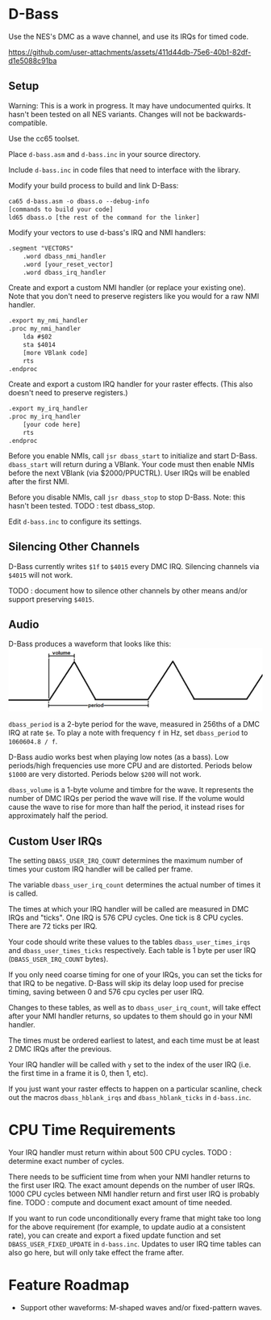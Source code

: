 D-Bass
======
Use the NES's DMC as a wave channel, and use its IRQs for timed code.

https://github.com/user-attachments/assets/411d44db-75e6-40b1-82df-d1e5088c91ba

Setup
-----
Warning: This is a work in progress.
It may have undocumented quirks.
It hasn't been tested on all NES variants.
Changes will not be backwards-compatible.

Use the cc65 toolset.

Place `d-bass.asm` and `d-bass.inc` in your source directory.

Include `d-bass.inc` in code files that need to interface with the library.

Modify your build process to build and link D-Bass:
```
ca65 d-bass.asm -o dbass.o --debug-info
[commands to build your code]
ld65 dbass.o [the rest of the command for the linker]
```

Modify your vectors to use d-bass's IRQ and NMI handlers:
```
.segment "VECTORS"
	.word dbass_nmi_handler
	.word [your_reset_vector]
	.word dbass_irq_handler
```

Create and export a custom NMI handler (or replace your existing one). Note that you don't need to preserve registers like you would for a raw NMI handler.
```
.export my_nmi_handler
.proc my_nmi_handler
	lda #$02
	sta $4014
	[more VBlank code]
	rts
.endproc
```

Create and export a custom IRQ handler for your raster effects. (This also doesn't need to preserve registers.)
```
.export my_irq_handler
.proc my_irq_handler
	[your code here]
	rts
.endproc
```

Before you enable NMIs, call `jsr dbass_start` to initialize and start D-Bass. `dbass_start` will return during a VBlank. Your code must then enable NMIs before the next VBlank (via $2000/PPUCTRL). User IRQs will be enabled after the first NMI.

Before you disable NMIs, call `jsr dbass_stop` to stop D-Bass. Note: this hasn't been tested. TODO : test dbass_stop.

Edit `d-bass.inc` to configure its settings.

Silencing Other Channels
------------------------
D-Bass currently writes `$1f` to `$4015` every DMC IRQ. Silencing channels via `$4015` will not work.

TODO : document how to silence other channels by other means and/or support preserving `$4015`.

Audio
-----
D-Bass produces a waveform that looks like this:
![Waveform](https://github.com/0xB0C5/d-bass/blob/main/docs/wave.png)

`dbass_period` is a 2-byte period for the wave, measured in 256ths of a DMC IRQ at rate `$e`.
To play a note with frequency `f` in Hz, set `dbass_period` to `1060604.8 / f`.

D-Bass audio works best when playing low notes (as a bass).
Low periods/high frequencies use more CPU and are distorted.
Periods below `$1000` are very distorted.
Periods below `$200` will not work.

`dbass_volume` is a 1-byte volume and timbre for the wave. It represents the number of DMC IRQs per period the wave will rise.
If the volume would cause the wave to rise for more than half the period, it instead rises for approximately half the period.

Custom User IRQs
----------------
The setting `DBASS_USER_IRQ_COUNT` determines the maximum number of times your custom IRQ handler will be called per frame.

The variable `dbass_user_irq_count` determines the actual number of times it is called.

The times at which your IRQ handler will be called are measured in DMC IRQs and "ticks".
One IRQ is 576 CPU cycles. One tick is 8 CPU cycles. There are 72 ticks per IRQ.

Your code should write these values to the tables `dbass_user_times_irqs` and `dbass_user_times_ticks` respectively.
Each table is 1 byte per user IRQ (`DBASS_USER_IRQ_COUNT` bytes).

If you only need coarse timing for one of your IRQs, you can set the ticks for that IRQ to be negative. D-Bass will skip its delay loop used for precise timing, saving between 0 and 576 cpu cycles per user IRQ.

Changes to these tables, as well as to `dbass_user_irq_count`, will take effect after your NMI handler returns, so updates to them should go in your NMI handler.

The times must be ordered earliest to latest, and each time must be at least 2 DMC IRQs after the previous.

Your IRQ handler will be called with `y` set to the index of the user IRQ (i.e. the first time in a frame it is 0, then 1, etc).

If you just want your raster effects to happen on a particular scanline, check out the macros `dbass_hblank_irqs` and `dbass_hblank_ticks` in `d-bass.inc`.

CPU Time Requirements
=====================

Your IRQ handler must return within about 500 CPU cycles. TODO : determine exact number of cycles.

There needs to be sufficient time from when your NMI handler returns to the first user IRQ.
The exact amount depends on the number of user IRQs.
1000 CPU cycles between NMI handler return and first user IRQ is probably fine.
TODO : compute and document exact amount of time needed.

If you want to run code unconditionally every frame that might take too long for the above requirement (for example, to update audio at a consistent rate), you can create and export a fixed update function and set `DBASS_USER_FIXED_UPDATE` in `d-bass.inc`. Updates to user IRQ time tables can also go here, but will only take effect the frame after.

Feature Roadmap
===============

- Support other waveforms: M-shaped waves and/or fixed-pattern waves.
